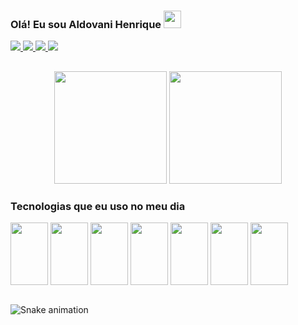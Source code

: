 ### Olá! Eu sou Aldovani Henrique   <img src="https://media.giphy.com/media/hvRJCLFzcasrR4ia7z/giphy.gif" width="28">
<div>  
<a href="https://twitter.com/AldovaniH" target="_blank">
<img src="https://img.shields.io/badge/Twitter-1DA1F2?style=for-the-badge&logo=twitter&logoColor=white"/>
</a>
<a href="https://instagram.com/AldovaniH" target="_blank">
<img src="https://img.shields.io/badge/Instagram-E4405F?style=for-the-badge&logo=instagram&logoColor=white"/>
</a>
<a href="https://www.linkedin.com/in/aldovani-henrique-da-costa-2a460b21a/" target="_blank">
<img src="https://img.shields.io/badge/LinkedIn-0077B5?style=for-the-badge&logo=linkedin&logoColor=white"/>
</a>
<a href="mail:aldovanihcosta@gmail.com" target="_blank">
<img src="https://img.shields.io/badge/Gmail-D14836?style=for-the-badge&logo=gmail&logoColor=white"/>
</a>
</div>

##

<div align="center">
<img height="180em" src="https://github-readme-stats.vercel.app/api?username=Aldovani&show_icons=true&theme=dracula" />
<img  height="180em" src="https://github-readme-stats.vercel.app/api/top-langs/?username=aldovani&layout=compact&hide=css&theme=dracula"/>
</div>
  
### Tecnologias que eu uso no meu dia

<div style="display: inline_block">
<img  align="center" height="100" width="60" src="https://cdn.jsdelivr.net/gh/devicons/devicon/icons/css3/css3-original-wordmark.svg" />
<img  align="center" height="100" width="60" src="https://cdn.jsdelivr.net/gh/devicons/devicon/icons/html5/html5-original-wordmark.svg" />
<img align="center" height="100" width="60" src="https://cdn.jsdelivr.net/gh/devicons/devicon/icons/javascript/javascript-original.svg" />
<img  align="center" height="100" width="60" src="https://cdn.jsdelivr.net/gh/devicons/devicon/icons/nextjs/nextjs-original.svg" />
<img  align="center" height="100"  width="60"src="https://cdn.jsdelivr.net/gh/devicons/devicon/icons/typescript/typescript-original.svg" />
<img align="center" height="100"  width="60"src="https://cdn.jsdelivr.net/gh/devicons/devicon/icons/react/react-original-wordmark.svg" />
<img align="center" height="100"  width="60"src="https://cdn.jsdelivr.net/gh/devicons/devicon/icons/nodejs/nodejs-original.svg" />

</div>

<br> 

![Snake animation](https://github.com/aldovani/aldovani/blob/output/github-contribution-grid-snake.svg)
